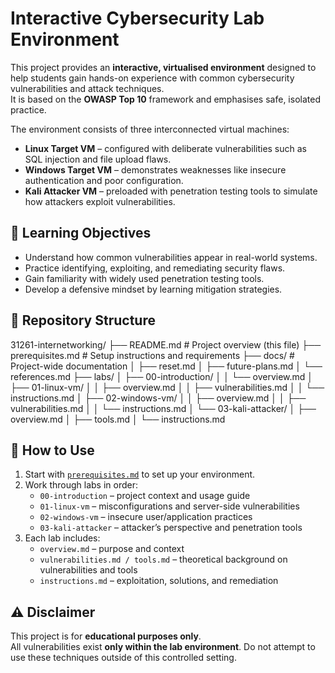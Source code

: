 # Interactive Cybersecurity Lab Environment

This project provides an **interactive, virtualised environment** designed to help students gain hands-on experience with common cybersecurity vulnerabilities and attack techniques.  
It is based on the **OWASP Top 10** framework and emphasises safe, isolated practice.

The environment consists of three interconnected virtual machines:
- **Linux Target VM** – configured with deliberate vulnerabilities such as SQL injection and file upload flaws.
- **Windows Target VM** – demonstrates weaknesses like insecure authentication and poor configuration.
- **Kali Attacker VM** – preloaded with penetration testing tools to simulate how attackers exploit vulnerabilities.

## 🎯 Learning Objectives
- Understand how common vulnerabilities appear in real-world systems.
- Practice identifying, exploiting, and remediating security flaws.
- Gain familiarity with widely used penetration testing tools.
- Develop a defensive mindset by learning mitigation strategies.

## 📂 Repository Structure
31261-internetworking/
├── README.md # Project overview (this file)
├── prerequisites.md # Setup instructions and requirements
├── docs/ # Project-wide documentation
│ ├── reset.md
│ ├── future-plans.md
│ └── references.md
├── labs/
│ ├── 00-introduction/
│ │ └── overview.md
│ ├── 01-linux-vm/
│ │ ├── overview.md
│ │ ├── vulnerabilities.md
│ │ └── instructions.md
│ ├── 02-windows-vm/
│ │ ├── overview.md
│ │ ├── vulnerabilities.md
│ │ └── instructions.md
│ └── 03-kali-attacker/
│   ├── overview.md
│   ├── tools.md
│   └── instructions.md

## 🚀 How to Use
1. Start with [`prerequisites.md`](./prerequisites.md) to set up your environment.
2. Work through labs in order:
   - `00-introduction` – project context and usage guide  
   - `01-linux-vm` – misconfigurations and server-side vulnerabilities  
   - `02-windows-vm` – insecure user/application practices  
   - `03-kali-attacker` – attacker’s perspective and penetration tools  
3. Each lab includes:
   - `overview.md` – purpose and context  
   - `vulnerabilities.md / tools.md` – theoretical background on vulnerabilities and tools  
   - `instructions.md` – exploitation, solutions, and remediation  

## ⚠️ Disclaimer
This project is for **educational purposes only**.  
All vulnerabilities exist **only within the lab environment**. Do not attempt to use these techniques outside of this controlled setting.

